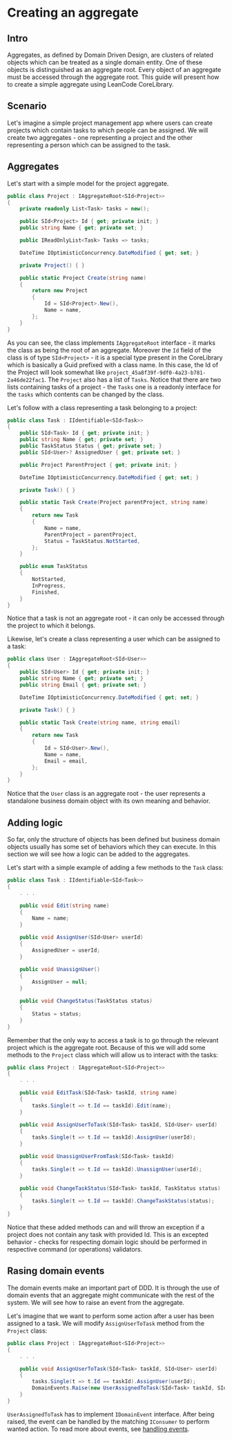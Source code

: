 # Creating an aggregate

## Intro

Aggregates, as defined by Domain Driven Design, are clusters of related objects which can be treated as a single domain entity. One of these objects is distinguished as an aggregate root. Every object of an aggregate must be accessed through the aggregate root. This guide will present how to create a simple aggregate using LeanCode CoreLibrary.

## Scenario

Let's imagine a simple project management app where users can create projects which contain tasks to which people can be assigned. We will create two aggregates - one representing a project and the other representing a person which can be assigned to the task.

## Aggregates

Let's start with a simple model for the project aggregate.

```csharp
public class Project : IAggregateRoot<SId<Project>>
{
    private readonly List<Task> tasks = new();

    public SId<Project> Id { get; private init; }
    public string Name { get; private set; }

    public IReadOnlyList<Task> Tasks => tasks;

    DateTime IOptimisticConcurrency.DateModified { get; set; }

    private Project() { }

    public static Project Create(string name)
    {
        return new Project
        {
            Id = SId<Project>.New(),
            Name = name,
        };
    }
}
```

As you can see, the class implements `IAggregateRoot` interface - it marks the class as being the root of an aggregate. Moreover the `Id` field of the class is of type `SId<Project>` - it is a special type present in the CoreLibrary which is basically a Guid prefixed with a class name. In this case, the Id of the Project will look somewhat like `project_45a8f39f-9df0-4a23-b781-2a46de22fac1`.
The `Project` also has a list of `Tasks`. Notice that there are two lists containing tasks of a project - the `Tasks` one is a readonly interface for the `tasks` which contents can be changed by the class.

Let's follow with a class representing a task belonging to a project:

```csharp
public class Task : IIdentifiable<SId<Task>>
{
    public SId<Task> Id { get; private init; }
    public string Name { get; private set; }
    public TaskStatus Status { get; private set; }
    public SId<User>? AssignedUser { get; private set; }

    public Project ParentProject { get; private init; }

    DateTime IOptimisticConcurrency.DateModified { get; set; }

    private Task() { }

    public static Task Create(Project parentProject, string name)
    {
        return new Task
        {
            Name = name,
            ParentProject = parentProject,
            Status = TaskStatus.NotStarted,
        };
    }

    public enum TaskStatus
    {
        NotStarted,
        InProgress,
        Finished,
    }
}
```

Notice that a task is not an aggregate root - it can only be accessed through the project to which it belongs.

Likewise, let's create a class representing a user which can be assigned to a task:

```csharp
public class User : IAggregateRoot<SId<User>>
{
    public SId<User> Id { get; private init; }
    public string Name { get; private set; }
    public string Email { get; private set; }

    DateTime IOptimisticConcurrency.DateModified { get; set; }

    private Task() { }

    public static Task Create(string name, string email)
    {
        return new Task
        {
            Id = SId<User>.New(),
            Name = name,
            Email = email,
        };
    }
}
```

Notice that the `User` class is an aggregate root - the user represents a standalone business domain object with its own meaning and behavior.

## Adding logic

So far, only the structure of objects has been defined but business domain objects usually has some set of behaviors which they can execute. In this section we will see how a logic can be added to the aggregates.

Let's start with a simple example of adding a few methods to the `Task` class:

```csharp
public class Task : IIdentifiable<SId<Task>>
{
    . . .

    public void Edit(string name)
    {
        Name = name;
    }

    public void AssignUser(SId<User> userId)
    {
        AssignedUser = userId;
    }

    public void UnassignUser()
    {
        AssignUser = null;
    }

    public void ChangeStatus(TaskStatus status)
    {
        Status = status;
    }
}
```

Remember that the only way to access a task is to go through the relevant project which is the aggregate root. Because of this we will add some methods to the `Project` class which will allow us to interact with the tasks:

```csharp
public class Project : IAggregateRoot<SId<Project>>
{
    . . .

    public void EditTask(SId<Task> taskId, string name)
    {
        tasks.Single(t => t.Id == taskId).Edit(name);
    }

    public void AssignUserToTask(SId<Task> taskId, SId<User> userId)
    {
        tasks.Single(t => t.Id == taskId).AssignUser(userId);
    }

    public void UnassignUserFromTask(SId<Task> taskId)
    {
        tasks.Single(t => t.Id == taskId).UnassignUser(userId);
    }

    public void ChangeTaskStatus(SId<Task> taskId, TaskStatus status)
    {
        tasks.Single(t => t.Id == taskId).ChangeTaskStatus(status);
    }
}
```

Notice that these added methods can and will throw an exception if a project does not contain any task with provided Id. This is an excepted behavior - checks for respecting domain logic should be performed in respective command (or operations) validators.

## Rasing domain events

The domain events make an important part of DDD. It is through the use of domain events that an aggregate might communicate with the rest of the system. We will see how to raise an event from the aggregate.

Let's imagine that we want to perform some action after a user has been assigned to a task. We will modify `AssignUserToTask` method from the `Project` class:

```csharp
public class Project : IAggregateRoot<SId<Project>>
{
    . . .

    public void AssignUserToTask(SId<Task> taskId, SId<User> userId)
    {
        tasks.Single(t => t.Id == taskId).AssignUser(userId);
        DomainEvents.Raise(new UserAssignedToTask(SId<Task> taskId, SId<User> userId));
    }
}
```

`UserAssignedToTask` has to implement `IDomainEvent` interface. After being raised, the event can be handled by the matching `IConsumer` to perform wanted action. To read more about events, see [handling events](./0X_handling_events). <!-- TODO: add final name of the handling events file -->
